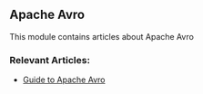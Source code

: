 ## Apache Avro

This module contains articles about Apache Avro

### Relevant Articles:
- [Guide to Apache Avro](http://www.baeldung.com/java-apache-avro)
